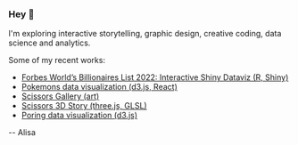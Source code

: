 ### Hey :dizzy:

I'm exploring interactive storytelling, graphic design, creative coding, data science and analytics.

Some of my recent works:

- [Forbes World’s Billionaires List 2022: Interactive Shiny Dataviz (R, Shiny)](https://github.com/kor-al/Forbes-Billionaires-shiny-dataviz)
- [Pokemons data visualization (d3.js, React)](https://github.com/kor-al/pokemon)
- [Scissors Gallery (art)](https://github.com/kor-al/cizars-gallery)
- [Scissors 3D Story (three.js, GLSL)](https://github.com/kor-al/scissors)
- [Poring data visualization (d3.js)](https://github.com/kor-al/porings)

-- Alisa

<!--
**kor-al/kor-al** is a ✨ _special_ ✨ repository because its `README.md` (this file) appears on your GitHub profile.

Here are some ideas to get you started:

- 🔭 I’m currently working on ...
- 🌱 I’m currently learning ...
- 👯 I’m looking to collaborate on ...
- 🤔 I’m looking for help with ...
- 💬 Ask me about ...
- 📫 How to reach me: ...
- 😄 Pronouns: ...
- ⚡ Fun fact: ...
-->
